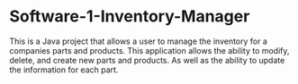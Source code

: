 # Software-1-Inventory-Manager

This is a Java project that allows a user to manage the inventory for a companies parts and products. This application allows the ability to modify, delete, and create new parts and products. As well as the ability to update the information for each part. 
